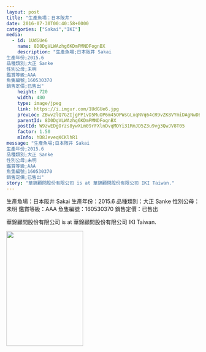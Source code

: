 ```yaml
---
layout: post
title: "生產魚場：日本阪井" 
date: 2016-07-30T00:40:58+0000 
categories: ["Sakai","IKI"] 
media:
  - id: 1UdGUe6
    name: 8D0DgVLWAzhg6KDmPMNDFognBX
    description: "生產魚場;日本阪井 Sakai
生產年份;2015.6
品種類別;大正 Sanke
性別公母;未明
鑑賞等級;AAA
魚隻編號;160530370
銷售定價;已售出"   
    height: 720
    width: 480
    type: image/jpeg
    link: https://i.imgur.com/1UdGUe6.jpg
    prevLoc: ZBwv2lQ7GZIjgPP1vD5MuOP6m45OPWsGLxqNVq64cR9vZK8VYmiDAgNwDBDZTQxjlxm22Pi4WrzGkwK4SVAj4gBNLmFxVQNwlPBwfmxWy24OwmCYLNQY2DyNHj16n2V69nf4ljm1VOkzIW1lZKP8grTlQL6m9EoZFMZ2kGRROwf89DXJ100pS6RVXo6QGpSzvvYO244LtvOYXlmjvYt4GmXW2nM8Tpy6ypmzDQcR18A9NVXBi5ZBj8qB2Gc7Qyj3lE98
    parentId: 8D0DgVLWAzhg6KDmPMNDFognBX
    postId: W9zwEDgOrzs8ywXLm09rFXlnDvqMOYi31RmJD5Z3u9vg3QwJV8T05
    factor: 1.50
    mInfo: hD8JeveqKCKlhR1
message: "生產魚場;日本阪井 Sakai
生產年份;2015.6
品種類別;大正 Sanke
性別公母;未明
鑑賞等級;AAA
魚隻編號;160530370
銷售定價;已售出"
story: "華錦顧問股份有限公司 is at 華錦顧問股份有限公司 IKI Taiwan."
---
```


生產魚場：日本阪井 Sakai
生產年份：2015.6
品種類別：大正 Sanke
性別公母：未明
鑑賞等級：AAA
魚隻編號：160530370
銷售定價：已售出
 
 
[//]: #story:
華錦顧問股份有限公司 is at 華錦顧問股份有限公司 IKI Taiwan.


<a href="https://i.imgur.com/1UdGUe6.jpg"><img src="https://i.imgur.com/1UdGUe6.jpg" height="300" width="200" /></a> 
 
